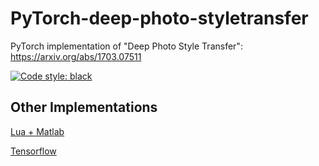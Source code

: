 # PyTorch-deep-photo-styletransfer
PyTorch implementation of "Deep Photo Style Transfer": https://arxiv.org/abs/1703.07511

[![Code style: black](https://img.shields.io/badge/code%20style-black-000000.svg)](https://github.com/ambv/black)

## Other Implementations

[Lua + Matlab](https://github.com/luanfujun/deep-photo-styletransfer)

[Tensorflow](https://github.com/LouieYang/deep-photo-styletransfer-tf)
